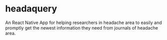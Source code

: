 # headaquery
An React Native App for helping researchers in headache area to easily and promptly get the newest information they need from journals of headache area.
